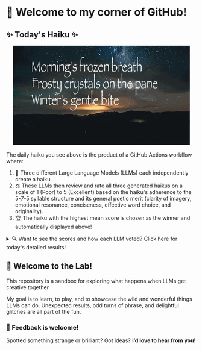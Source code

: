 # 👋 Welcome to my corner of GitHub!

## ✨ Today's Haiku ✨

<p align="center">
  <img src="assets/haiku.gif" alt="Hive Mind - AI Collaboration Concept"/>
</p>

The daily haiku you see above is the product of a GitHub Actions workflow where:

1.  🐝 Three different Large Language Models (LLMs) each independently create a haiku.
2.  ⚖️ These LLMs then review and rate all three generated haikus on a scale of 1 (Poor) to 5 (Excellent) based on the haiku's adherence to the 5-7-5 syllable structure and its general poetic merit (clarity of imagery, emotional resonance, conciseness, effective word choice, and originality).
3.  🏆 The haiku with the highest mean score is chosen as the winner and automatically displayed above!

<details>
<summary>🔍 Want to see the scores and how each LLM voted? Click here for today's detailed results!</summary>

<div id="stats_marker"></div>

| Haiku | Generated By | Rated by `Llama 4 Scout` | Rated by `Llama 3.3` | Rated by `Gemma 2:9B` | Mean Score | Std Dev | Status |
| :---------------------------------------------- | :----------- | :----------------- | :---------------- | :----------------- | :--------- | :--------- | :-------- |
*Amber light fades fast  <br>River's voice in distant hills  <br>Twilight's secret kept* | Llama 4 Scout | 4 / 5 | 5 / 5 | 4 / 5| 4.33 | 0.5774 |  |
*Morning's frozen breath<br>Frosty crystals on the pane<br>Winter's gentle bite* | Llama 3.3 | 4 / 5 | 5 / 5 | 5 / 5| 4.67 | 0.5774 | 🏆 Winner |
*Crimson leaves descend<br>Whispering tales of seasons past<br>Winter slumber nears<br><br>* | Gemma 2:9B | 3 / 5 | 1 / 5 | 3 / 5| 2.33 | 1.1547 |  |
</details>


## 🧪 Welcome to the Lab!

This repository is a sandbox for exploring what happens when LLMs get creative together. 

My  goal is to learn, to play, and to showcase the wild and wonderful things LLMs can do. Unexpected results, odd turns of phrase, and delightful glitches are all part of the fun.

### 💬 Feedback is welcome!

Spotted something strange or brilliant? Got ideas? **I’d love to hear from you!**